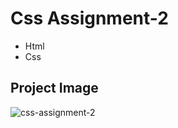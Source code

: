 # Css Assignment-2

* Html
* Css

## Project Image
![css-assignment-2](https://user-images.githubusercontent.com/86098657/183880116-062c86e7-fc7c-43a6-a25b-97471768772c.PNG)
